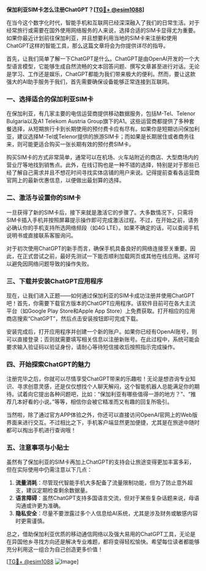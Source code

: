 **保加利亚SIM卡怎么注册ChatGPT？[[TG💪+ @esim1088](https://t.me/s/esim1088)]**

在当今这个数字化时代，智能手机和互联网已经深深融入了我们的日常生活。对于经常旅行或需要在国外使用网络服务的人来说，选择合适的SIM卡显得尤为重要。如果你最近计划前往保加利亚，并且想要利用当地的SIM卡来注册和使用ChatGPT这样的智能工具，那么这篇文章将会为你提供详尽的指导。

首先，让我们简单了解一下ChatGPT是什么。ChatGPT是由OpenAI开发的一个大型语言模型，它能够生成自然流畅的文本回答问题、撰写文章甚至进行对话。无论是学习、工作还是娱乐，ChatGPT都能为我们带来极大的便利。然而，要让这款强大的AI助手服务于我们，首先需要确保设备能够正常连接到互联网。

### 一、选择适合的保加利亚SIM卡

在保加利亚，有几家主要的电信运营商提供移动数据服务，包括M-Tel、Telenor Bulgaria以及A1 Telekom Austria Group旗下的A1。这些运营商都提供了多种套餐选择，从短期旅行卡到长期使用的预付费卡应有尽有。如果你是短期访问保加利亚，建议选择M-Tel或Telenor提供的旅游SIM卡；而如果是长期居住或者商务往来，则可能更适合购买一张长期有效的预付费SIM卡。

购买SIM卡的方式非常简单，通常可以在机场、火车站附近的商店、大型商场内的营业厅等地找到销售点。此外，在线订购也是一种不错的选择，特别是对于那些已经了解自己需求并且不想花时间寻找实体店铺的用户来说。记得提前查看各运营商官网上的最新优惠信息，以便做出最划算的选择。

### 二、激活与设置你的SIM卡

一旦获得了新的SIM卡后，接下来就是激活它的步骤了。大多数情况下，只需将SIM卡插入手机并按照屏幕提示操作即可完成激活过程。不过，在开始之前，请务必确认你的手机支持所选网络频段（如4G LTE）。如果不确定的话，可以查阅手机说明书或直接联系客服询问。

对于初次使用ChatGPT的新手而言，确保手机具备良好的网络连接至关重要。因此，在正式尝试之前，最好先测试一下能否顺利加载网页或其他在线应用。这样可以避免因网络问题导致的操作失败。

### 三、下载并安装ChatGPT应用程序

现在，让我们进入正题——如何通过保加利亚的SIM卡成功注册并使用ChatGPT吧！首先，你需要下载官方版本的ChatGPT应用程序。该软件目前可在各大主流平台（如Google Play Store和Apple App Store）上免费获取。打开相应的应用商店搜索“ChatGPT”，然后点击安装按钮即可完成下载。

安装完成后，打开应用程序并创建一个新的账户。如果你已经有OpenAI账号，则可以直接登录；否则就需要填写相关信息以注册新账号。在此过程中，系统可能会要求输入验证码以验证身份，请耐心等待短信接收后按照指示完成操作。

### 四、开始探索ChatGPT的魅力

注册完毕之后，你就可以尽情享受ChatGPT带来的乐趣啦！无论是想咨询专业知识、寻求创意灵感，还是仅仅想找个人聊天解闷，这个智能机器人总能满足你的期待。试着向它提出各种问题吧，比如：“保加利亚有哪些值得一游的地方？”、“推荐几本好看的小说。”等等，相信你会被它精准而又有趣的回复所吸引。

当然啦，除了通过官方APP体验之外，你还可以直接访问OpenAI官网上的Web版界面来进行交互。不过相比之下，手机客户端显然更加便捷，尤其是在旅途中随时都可以掏出手机进行查询哦！

### 五、注意事项与小贴士

虽然有了保加利亚的SIM卡再加上ChatGPT的支持会让旅途变得更加丰富多彩，但在实际使用中仍需注意以下几点：

1. **流量消耗**：尽管现代智能手机大多配备了流量限制功能，但为了防止意外超支，建议定期检查剩余数据量。
2. **语言障碍**：虽然ChatGPT支持多国语言交流，但对于某些复杂话题来说，母语沟通或许更为准确。
3. **隐私安全**：尽量不要泄露过多个人信息给AI系统，尤其是涉及财务或敏感内容时更需谨慎。

总之，借助保加利亚优质的移动通信网络以及强大易用的ChatGPT工具，无论是在异国他乡寻找方向还是解决专业难题，都将变得轻松愉快。希望每位读者都能够充分利用这一组合为自己创造更多价值！

[[TG💪+ @esim1088](https://t.me/s/esim1088) ![Image](https://i.postimg.cc/4NQfJmqS/Snipaste-2025-05-13-00-14-12.png)]